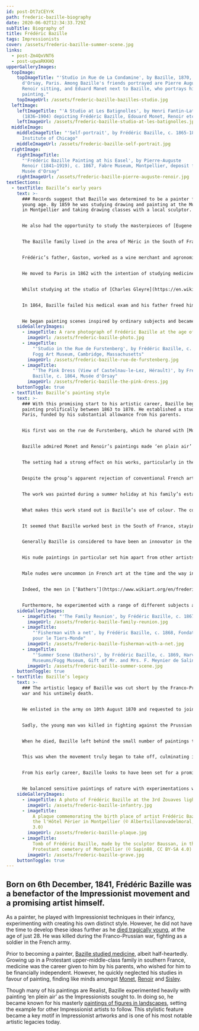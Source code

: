 ```yaml
---
id: post-Dt7zCEYrK
path: frederic-bazille-biography
date: 2020-06-02T12:34:33.729Z
subTitle: Biography of
title: Frédéric Bazille
tags: Impressionists
cover: /assets/frederic-bazille-summer-scene.jpg
links:
  - post-Zm4QxVNT6
  - post-ugwaRKKHQ
upperGalleryImages:
  topImage:
    topImageTitle: "'Studio in Rue de La Condamine', by Bazille, 1870, Musée
      d'Orsay, Paris. Among Bazille's friends portrayed are Pierre Auguste
      Renoir sitting, and Eduard Manet next to Bazille, who portrays himself
      painting."
    topImageUrl: /assets/frederic-bazille-bazilles-studio.jpg
  leftImage:
    leftImageTitle: "'A Studio at Les Batignolles', by Henri Fantin-Latour
      (1836–1904) depicting Frédéric Bazille, Edouard Monet, Renoir etc.."
    leftImageUrl: /assets/frederic-bazille-studio-at-les-batignolles.jpg
  middleImage:
    middleImageTitle: "'Self-portrait', by Frédéric Bazille, c. 1865-1866, Art
      Institute of Chicago"
    middleImageUrl: /assets/frederic-bazille-self-portrait.jpg
  rightImage:
    rightImageTitle:
      "'Frédéric Bazille Painting at his Easel', by Pierre-Auguste
      Renoir (1841–1919), c. 1867, Fabre Museum, Montpellier, deposit from the
      Musée d'Orsay"
    rightImageUrl: /assets/frederic-bazille-pierre-auguste-renoir.jpg
textSections:
  - textTitle: Bazille’s early years
    text: >-
      ### Records suggest that Bazille was determined to be a painter from a
      young age. By 1859 he was studying drawing and painting at the Musée Fabre
      in Montpellier and taking drawing classes with a local sculptor.


      He also had the opportunity to study the masterpieces of [Eugene Delacroix](/eugene-delacroix-biography) and [Gustave Courbet](/gustave-courbet-biography) at a private museum, located in the Bruyas town house conveniently close to his family home.


      The Bazille family lived in the area of Méric in the South of France, where their ancestors had lived from as early as the 13th century. The legacy of the Bazille’s was craftsmanship, in particular goldsmithing and producing luxury goods, including weaponry. Goldsmithing was the trade that first made the family wealthy.


      Frédéric’s father, Gaston, worked as a wine merchant and agronomist and was an important figure in the wine-producing circles of Languedoc. His mother, Camille, was a talented pianist. Gaston expressed a desire that his son find a profession that would allow him to support himself, keeping his artistic interests solely as a hobby. As a result, young Frédéric obediently began pursuing a career in medicine.


      He moved to Paris in 1862 with the intention of studying medicine but at the same time he also enrolled as a painting student.


      Whilst studying at the studio of [Charles Gleyre](https://en.wikipedia.org/wiki/Charles_Gleyre), Bazille met [Claude Monet](/claude-monet-biography), [Auguste Renoir](/pierre-auguste-renoir-biography) and [Alfred Sisley](/alfred-sisley-biography). The four students became close, sharing the belief that they should create artworks based on immediacy and everyday life rather than the statuesque and stale images favoured by the French art establishment.


      In 1864, Bazille failed his medical exam and his father freed him from his obligation, agreeing to fund his painting career instead. By this time Bazille had a solid group of friends, including some of the greatest artistic and literary minds of the French avant-garde.


      He began painting scenes inspired by ordinary subjects and became a key source of financial support for the other [Impressionist artists](/index), providing them with studio space and materials, as well as purchasing their work.
    sideGalleryImages:
      - imageTitle: A rare photograph of Frédéric Bazille at the age of 26
        imageUrl: /assets/frederic-bazille-photo.jpg
      - imageTitle:
          "'Studio in the Rue de Furstenberg', by Frédéric Bazille, c. 1865,
          Fogg Art Museum, Cambridge, Massachusetts"
        imageUrl: /assets/frederic-bazille-rue-de-furstenberg.jpg
      - imageTitle:
          "'The Pink Dress (View of Castelnau-le-Lez, Hérault)', by Frédéric
          Bazille, c. 1864, Musée d'Orsay"
        imageUrl: /assets/frederic-bazille-the-pink-dress.jpg
    buttonToggle: true
  - textTitle: Bazille’s painting style
    text: >-
      ### With this promising start to his artistic career, Bazille began
      painting prolifically between 1863 to 1870. He established a studio in
      Paris, funded by his substantial allowance from his parents.


      His first was on the rue de Furstenberg, which he shared with [Monet](/claude-monet-biography) from 1864. The next studio he moved to in 1867 he shared with Renoir. Sisley and Monet often joined as well. The interplay and influence between these artists was vital for spurring the [Impressionist movement](/) and forming the base for what it would become.


      Bazille admired Monet and Renoir’s paintings made ‘en plain air’ and Monet encouraged him to paint his own. He favoured the light in the South of France, where he was born and where his family still lived, and he visited home often, going back to paint.


      The setting had a strong effect on his works, particularly in the way in which he captured natural light. Thanks to this influence, many of Bazille’s works feature his family in fresh, bounteous summer settings where he uses colour in a generous, saturated palette. The light in many of his works is characterised by summer rays of sunshine and dappled shade.


      Despite the group’s apparent rejection of conventional French art, Bazille went on to exhibit his work at the Paris Salon in1866 and 1868. His painting,[‘Family Reunion’](https://www.wikiart.org/en/frederic-bazille/family-reunion-1867), from 1867, was well received after several re-works of the original composition. When it was accepted, Bazille expressed his surprise, writing "I don't know how, probably by mistake.”


      The work was painted during a summer holiday at his family’s estate near Montpellier. Figures are arranged in the scene in a formal, frozen manner with the majority looking directly out of the canvas at the viewer. He included himself in the composition of ten family members, appearing on the far left hand side.


      What makes this work stand out is Bazille’s use of colour. The contrast afforded by the bright sunlight and the shade of a leafy tree gives Bazille the freedom to play with bright shades of blues and green, whilst also adding depth to the dark accents of the sitters’ clothing.


      It seemed that Bazille worked best in the South of France, staying there over the winter to produce the works he intended to submit to the Salon the following year. The well-known critic, [Louis Edmond Duranty](https://en.wikipedia.org/wiki/Louis_Edmond_Duranty) described in 1870 how “Every spring Monsieur Bazille returns from the South with summer paintings \[…] full of greenery, sunshine and simple assurance”.


      Generally Bazille is considered to have been an innovator in the early Impressionist style, learning from the artists around him more than from formal education. He sought to produce unique works and this is clear from the ambitious way in which he approached his subjects.


      His nude paintings in particular set him apart from other artists, ’Fisherman with a Net’ from 1869 and ‘Bathers’ or ‘Summer Scene’ from 1869. Both works are set on the banks of the Lez River. The first was rejected by the Salon but the second was accepted.


      Male nudes were uncommon in French art at the time and the way in which Bazille captured the male form in statuesque, romantic poses set them apart from other nude works.


      Indeed, the men in [‘Bathers’](https://www.wikiart.org/en/frederic-bazille/bathers-summer-scene-1869) hold poses that are typical of female nudes. Similarly, ‘Bathers’ was painted on a square canvas, bridging the gap between the classically horizontal landscape genre and the inverse portrait genre. This work had a mixed reception at the Salon but it demonstrates Bazille’s rebellious and inventive edge, which is partly what makes him such an intriguing artist.


      Furthermore, he experimented with a range of different subjects and compositions, including still life, flower portraits, landscapes and even history portraits. This flitting between genres is characteristic of his youth as he learned how to paint before he began to develop his own distinct style. Unfortunately, the enthusiasm for Bazille’s work is somewhat muted as we are unable to see what would have followed.
    sideGalleryImages:
      - imageTitle: "'The Family Reunion', by Frédéric Bazille, c. 1867, Musée d'Orsay"
        imageUrl: /assets/frederic-bazille-family-reunion.jpg
      - imageTitle:
          "'Fisherman with a net', by Frédéric Bazille, c. 1868, Fondation Rau
          pour le Tiers-Monde"
        imageUrl: /assets/frederic-bazille-fisherman-with-a-net.jpg
      - imageTitle:
          "'Summer Scene (Bathers)', by Frédéric Bazille, c. 1869, Harvard Art
          Museums/Fogg Museum, Gift of Mr. and Mrs. F. Meynier de Salinelles"
        imageUrl: /assets/frederic-bazille-summer-scene.jpg
    buttonToggle: true
  - textTitle: Bazille’s legacy
    text: >-
      ### The artistic legacy of Bazille was cut short by the Franco-Prussian
      war and his untimely death.


      He enlisted in the army on 10th August 1870 and requested to join the [3rd Zouaves light infantry](https://en.wikipedia.org/wiki/Zouave) regiment. Some art historians have suggested his decision was part of a wider personal crisis, prompted by his two unusual paintings ‘Landscape on the Banks of the Lez’ and ‘Ruth and Boaz’, depicting a scene from the Bible and a poem by [Victor Hugo](https://en.wikipedia.org/wiki/Victor_Hugo) respectively. His friends expressed surprise and disappointment at his decision to enlist, evident in letters from the time.


      Sadly, the young man was killed in fighting against the Prussian army on 28th November 1870. This was his first attack. His father travelled to the site of the battle, in Beaune-la-Rolande in the Val-de-Loir, to retrieve Frédéric’s body and take it home to the south.


      When he died, Bazille left behind the small number of paintings that he had been able to create during his short lifetime. At the end of Franco-Prussian war, the other [Impressionists](/) returned to Paris and resumed their work.


      This was when the movement truly began to take off, culminating in the First Impressionist exhibition of 1874. Bazille’s work was not shown in the exhibition or any of the following eight Impressionist exhibitions. As a result of his death, his artistic legacy was never fully realised.


      From his early career, Bazille looks to have been set for a prominent position in the Impressionist movement had he lived. His works were praised by his contemporaries and critics of the day.


      He balanced sensitive paintings of nature with experimentations with colour and figures, lending his artworks a majestic quality. The stylistic achievements of this young artist are limited to his earliest works, however, and we are left to wonder what might have been.
    sideGalleryImages:
      - imageTitle: A photo of Frédéric Bazille at the 3rd Zouaves light infantry regiment
        imageUrl: /assets/frederic-bazille-infantry.jpg
      - imageTitle:
          A plaque commemorating the birth place of artist Frédéric Bazille at
          the l'Hôtel Périer in Montpellier (© Albertvillanovadelmoral, CC BY-SA
          3.0)
        imageUrl: /assets/frederic-bazille-plaque.jpg
      - imageTitle:
          Tomb of Frédéric Bazille, made by the sculptor Baussan, in the
          Protestant cemetery of Montpellier (© Sapin88, CC BY-SA 4.0)
        imageUrl: /assets/frederic-bazille-grave.jpg
    buttonToggle: true
---
```


## Born on 6th December, 1841, Frédéric Bazille was a benefactor of the Impressionist movement and a promising artist himself.

As a painter, he played with Impressionist techniques in their infancy, experimenting with creating his own distinct style. However, he did not have the time to develop these ideas further as he [died tragically young](/frederic-bazille-biography#3), at the age of just 28. He was killed during the Franco-Prussian war, fighting as a soldier in the French army.

Prior to becoming a painter, [Bazille studied medicine](/frederic-bazille-biography#1), albeit half-heartedly. Growing up in a Protestant upper-middle-class family in southern France, medicine was the career given to him by his parents, who wished for him to be financially independent. However, he quickly neglected his studies in favour of painting, finding like minds amongst [Monet](/claude-monet-biography), [Renoir](/pierre-auguste-renoir-biography) and [Sisley](/alfred-sisley-biography).

Though many of his paintings are Realist, Bazille experimented heavily with painting ‘en plein air’ as the Impressionists sought to. In doing so, he became known for his masterly [paintings of figures in landscapes](/frederic-bazille-biography#2), setting the example for other Impressionist artists to follow. This stylistic feature became a key motif in Impressionist artworks and is one of his most notable artistic legacies today.
